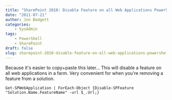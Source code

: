 ```yaml
---
title: "SharePoint 2010: Disable Feature on all Web Applications PowerShell"
date: "2011-07-21"
author: Jon Badgett
categories:
    - SysAdmin
tags:
    - PowerShell
    - SharePoint
draft: false
slug: sharepoint-2010-disable-feature-on-all-web-applications-powershell
---
```


Because it's easier to copy+paste this later... This will disable a feature on
all web applications in a farm. Very convenient for when you're removing a
feature from a solution.

```posh
Get-SPWebApplication | ForEach-Object {Disable-SPFeature "Solution.Name.FeatureName" -url $_.Url;}
```
